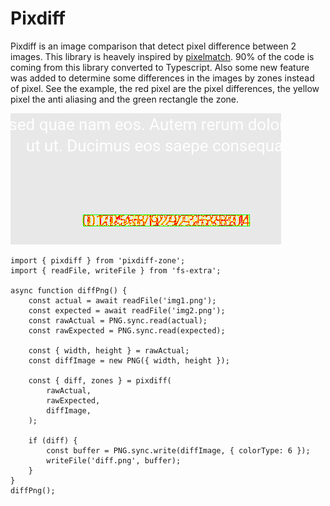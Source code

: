 # Pixdiff

Pixdiff is an image comparison that detect pixel difference between 2 images. This library is heavely inspired by [pixelmatch](https://github.com/mapbox/pixelmatch). 90% of the code is coming from this library converted to Typescript. Also some new feature was added to determine some differences in the images by zones instead of pixel. See the example, the red pixel are the pixel differences, the yellow pixel the anti aliasing and the green rectangle the zone.

![screenshot-example](https://github.com/apiel/test-crawler/blob/master/packages/pixdiff/screenshot-example.jpeg?raw=true)

```
import { pixdiff } from 'pixdiff-zone';
import { readFile, writeFile } from 'fs-extra';

async function diffPng() {
    const actual = await readFile('img1.png');
    const expected = await readFile('img2.png');
    const rawActual = PNG.sync.read(actual);
    const rawExpected = PNG.sync.read(expected);

    const { width, height } = rawActual;
    const diffImage = new PNG({ width, height });

    const { diff, zones } = pixdiff(
        rawActual,
        rawExpected,
        diffImage,
    );

    if (diff) {
        const buffer = PNG.sync.write(diffImage, { colorType: 6 });
        writeFile('diff.png', buffer);
    }
}
diffPng();
```